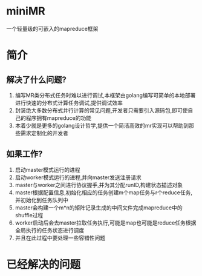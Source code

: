 # miniMR
一个轻量级的可嵌入的mapreduce框架
# 简介
## 解决了什么问题?
  1. 编写MR类分布式任务时难以进行调试,本框架由golang编写可简单的本地部署进行快速的分布式计算任务调试,提供调试效率
  2. 封装绝大多数分布式并行计算的常见问题,开发者只需要引入源码包,即可使自己的程序拥有mapreduce的功能
  3. 本着少就是更多的golang设计哲学,提供一个简洁高效的mr实现可以帮助到那些需求定制化的开发者
## 如果工作?
  1. 启动master模式运行的进程
  2. 启动worker模式运行的进程,并向master发送注册请求
  3. master与worker之间进行协议握手,并为其分配runID,构建状态描述对象
  4. master根据配置信息,初始化相应的任务创建m个map任务与r个reduce任务,并初始化到任务队列中
  5. master会构建一个m*n的矩阵记录生成的中间文件完成mapreduce中的shuffle过程
  6. worker启动后会去master拉取任务执行,可能是map也可能是reduce任务根据全局执行的任务状态进行调度
  7. 并且在此过程中要处理一些容错性问题
# 已经解决的问题
